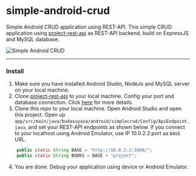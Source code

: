 # simple-android-crud
Simple Android CRUD application using REST-API. This simple CRUD application using [project-rest-api](https://github.com/budasuyasa/project-rest-api) as REST-API backend, build on ExpressJS and MySQL database.

![Simple Android CRUD](https://github.com/budasuyasa/simple-android-crud/blob/master/simpleCrud.png)

---



### Install
1. Make sure you have installed Android Studio, NodeJs and MySQL server on your local machine.
2. Clone [project-rest-api](https://github.com/budasuyasa/express-rest-api) to your local machine. Config your port and database connection. Click [here](https://github.com/budasuyasa/express-rest-api/blob/master/README.md) for more details.
3. Clone this repo to your local machine. Open Android Studio and open this project. Open up `app/src/main/java/budasuyasa/android/simplecrud/Config/ApiEndpoint.java`, and set your REST-API endpoints as shown below. If you connect to your localhost using Android Emulator, use IP 10.0.2.2:port as `BASE` URL.
```java
    public static String BASE = "http://10.0.2.2:3000/";
    public static String BOOKS = BASE + "project";
```
4. You are done. Debug your application using device or Android Emulator.


